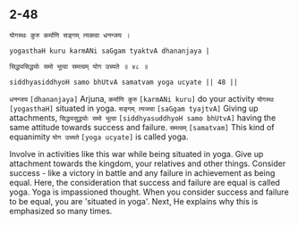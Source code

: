 ## 2-48


```shloka-sa
योगस्थः कुरु कर्माणि सङ्गम् त्यक्त्वा धनन्जय ।
```
```shloka-sa-hk
yogasthaH kuru karmANi saGgam tyaktvA dhananjaya |
```
```shloka-sa
सिद्ध्यसिद्ध्योः समो भूत्वा समत्वम् योग उच्यते ॥ ४८ ॥
```
```shloka-sa-hk
siddhyasiddhyoH samo bhUtvA samatvam yoga ucyate || 48 ||
```

`धनन्जय` `[dhananjaya]` Arjuna, `कर्माणि कुरु` `[karmANi kuru]` do your activity `योगस्थः` `[yogasthaH]` situated in yoga. `सङ्गम् त्यज्त्वा` `[saGgam tyajtvA]` Giving up attachments, `सिद्ध्यसुद्ध्योः समो भूत्वा` `[siddhyasuddhyoH samo bhUtvA]` having the same attitude towards success and failure. `समत्वम्` `[samatvam]` This kind of equanimity `योग उच्यते` `[yoga ucyate]` is called yoga.

Involve in activities like this war while being situated in yoga. Give up attachment towards the kingdom, your relatives and other things. Consider success - like a victory in battle and any failure in achievement as being equal. 
Here, the consideration that success and failure are equal is called yoga. Yoga is impassioned thought. When you consider success and failure to be equal, you are 'situated in yoga'.
Next, He explains why this is emphasized so many times.

